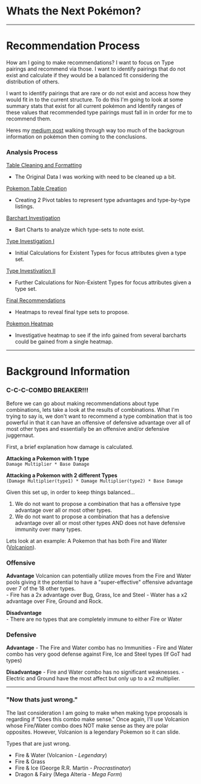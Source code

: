 # Whats the Next Pokémon?

----
# Recommendation Process
How am I going to make recommendations?  I want to focus on Type pairings and recommend via those. I want to identify pairings that do not exist and calculate if they would be a balanced fit considering the distribution of others.

I want to identify pairings that are rare or do not exist and access how they would fit in to the current structure.  To do this I'm going to look at some summary stats that exist for all current pokémon and Identify ranges of these values that recommended type pairings must fall in in order for me to recommend them.

Heres my [medium post](https://medium.com/@sam.stack/whats-that-pok%C3%A9mon-8c838a02f3d8) walking through way too much of the backgroun information on pokémon then coming to the conclusions.

### Analysis Process

[Table Cleaning and Formatting](1-Pokemon_Table_formatting.ipynb)
- The Original Data I was working with need to be cleaned up a bit.

[Pokemon Table Creation](2-Poke-Table-Creation.ipynb)
- Creating 2 Pivot tables to represent type advantages and type-by-type listings.

[Barchart Investigation](3-Poke-Type-Barcharts.ipynb)
- Bart Charts to analyze which type-sets to note exist.

[Type Investigation I](4-Type-Investigation.ipynb)
- Initial Calculations for Existent Types for focus attributes given a type set.

[Type Investivation II](5-Type-Investigation-2.ipynb)
- Further Calculations for Non-Existent Types for focus attributes given a type set.

[Final Recommendations](6-Type-Recommendations.ipynb)
- Heatmaps to reveal final type sets to propose.

[Pokemon Heatmap](7-Poke-Heatmap.ipynb)
- Investigative heatmap to see if the info gained from several barcharts could be gained from a single heatmap.

----

# Background Information

### C-C-C-COMBO BREAKER!!!

Before we can go about making recommendations about type combinations, lets take a look at the results of combinations.  What I'm trying to say is, we don't want to recommend a type combination that is too powerful in that it can have an offensive of defensive advantage over all of most other types and essentially be an offensive and/or defensive juggernaut.

First, a brief explanation how damage is calculated.

**Attacking a Pokemon with 1 type**  
`Damage Multiplier * Base Damage`

**Attacking a Pokemon with 2 different Types**  
`(Damage Multiplier(type1) * Damage Multiplier(type2) * Base Damage`


Given this set up, in order to keep things balanced...
1. We do not want to propose a combination that has a offensive type advantage over all or most other types.
2. We do not want to propose a combination that has a defensive advantage over all or most other types AND does not have defensive immunity over many types.

Lets look at an example: A Pokemon that has both Fire and Water ([Volcanion](https://bulbapedia.bulbagarden.net/wiki/Volcanion_(Pok%C3%A9mon))).

### Offensive

**Advantage**
Volcanion can potentially utilize moves from the Fire and Water pools giving it the potential to have a "super-effective" offensive advantage over 7 of the 18 other types.     
    - Fire has a 2x advantage over Bug, Grass, Ice and Steel
    - Water has a x2 advantage over Fire, Ground and Rock.

**Disadvantage**   
    - There are no types that are completely immune to either Fire or Water


### Defensive

**Advantage**
    - The Fire and Water combo has no Immunities
    - Fire and Water combo has very good defense against Fire, Ice and Steel types (If GoT had types)

**Disadvantage**
    - Fire and Water combo has no significant weaknesses.
    - Electric and Ground have the most affect but only up to a x2 multiplier.


-----

### "Now thats just wrong."
The last consideration I am going to make when making type proposals is regarding if "Does this combo make sense."  Once again, I'll use Volcanion whose Fire/Water combo does NOT make sense as they are polar opposites. However, Volcanion is a legendary Pokemon so it can slide.  

Types that are just wrong.
- Fire & Water (Volcanion - _Legendary_)
- Fire & Grass
- Fire & Ice (George R.R. Martin - _Procrastinator_)
- Dragon & Fairy (Mega Alteria - _Mega Form_)
